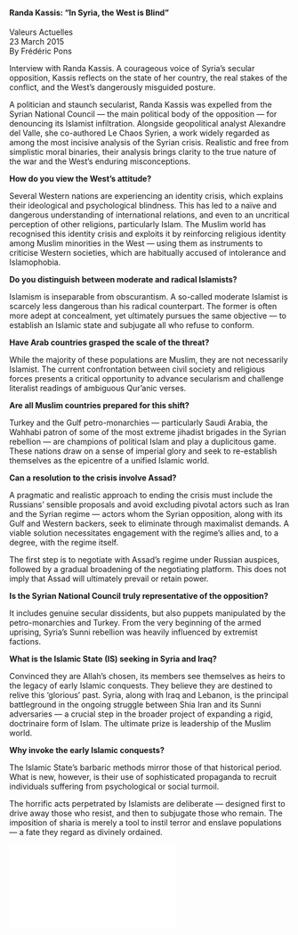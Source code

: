 <h4>Randa Kassis: “In Syria, the West is Blind”</h4>

Valeurs Actuelles
<br>
23 March 2015
<br>
By Frédéric Pons

Interview with Randa Kassis. A courageous voice of Syria’s secular opposition, Kassis reflects on the state of her country, the real stakes of the conflict, and the West’s dangerously misguided posture.

A politician and staunch secularist, Randa Kassis was expelled from the Syrian National Council — the main political body of the opposition — for denouncing its Islamist infiltration. Alongside geopolitical analyst Alexandre del Valle, she co-authored Le Chaos Syrien, a work widely regarded as among the most incisive analysis of the Syrian crisis. Realistic and free from simplistic moral binaries, their analysis brings clarity to the true nature of the war and the West’s enduring misconceptions.

<b>How do you view the West’s attitude?</b>

Several Western nations are experiencing an identity crisis, which explains their ideological and psychological blindness. This has led to a naïve and dangerous understanding of international relations, and even to an uncritical perception of other religions, particularly Islam. The Muslim world has recognised this identity crisis and exploits it by reinforcing religious identity among Muslim minorities in the West — using them as instruments to criticise Western societies, which are habitually accused of intolerance and Islamophobia.

<b>Do you distinguish between moderate and radical Islamists?</b>

Islamism is inseparable from obscurantism. A so-called moderate Islamist is scarcely less dangerous than his radical counterpart. The former is often more adept at concealment, yet ultimately pursues the same objective — to establish an Islamic state and subjugate all who refuse to conform.

<b>Have Arab countries grasped the scale of the threat?</b>

While the majority of these populations are Muslim, they are not necessarily Islamist. The current confrontation between civil society and religious forces presents a critical opportunity to advance secularism and challenge literalist readings of ambiguous Qur’anic verses.

<b>Are all Muslim countries prepared for this shift?</b>

Turkey and the Gulf petro-monarchies — particularly Saudi Arabia, the Wahhabi patron of some of the most extreme jihadist brigades in the Syrian rebellion — are champions of political Islam and play a duplicitous game. These nations draw on a sense of imperial glory and seek to re-establish themselves as the epicentre of a unified Islamic world.

<b>Can a resolution to the crisis involve Assad?</b>

A pragmatic and realistic approach to ending the crisis must include the Russians’ sensible proposals and avoid excluding pivotal actors such as Iran and the Syrian regime — actors whom the Syrian opposition, along with its Gulf and Western backers, seek to eliminate through maximalist demands. A viable solution necessitates engagement with the regime’s allies and, to a degree, with the regime itself.

The first step is to negotiate with Assad’s regime under Russian auspices, followed by a gradual broadening of the negotiating platform. This does not imply that Assad will ultimately prevail or retain power.

<b>Is the Syrian National Council truly representative of the opposition?</b>

It includes genuine secular dissidents, but also puppets manipulated by the petro-monarchies and Turkey. From the very beginning of the armed uprising, Syria’s Sunni rebellion was heavily influenced by extremist factions.

<b>What is the Islamic State (IS) seeking in Syria and Iraq?</b>

Convinced they are Allah’s chosen, its members see themselves as heirs to the legacy of early Islamic conquests. They believe they are destined to relive this ‘glorious’ past. Syria, along with Iraq and Lebanon, is the principal battleground in the ongoing struggle between Shia Iran and its Sunni adversaries — a crucial step in the broader project of expanding a rigid, doctrinaire form of Islam. The ultimate prize is leadership of the Muslim world.

<b>Why invoke the early Islamic conquests?</b>

The Islamic State’s barbaric methods mirror those of that historical period. What is new, however, is their use of sophisticated propaganda to recruit individuals suffering from psychological or social turmoil.

The horrific acts perpetrated by Islamists are deliberate — designed first to drive away those who resist, and then to subjugate those who remain. The imposition of sharia is merely a tool to instil terror and enslave populations — a fate they regard as divinely ordained.

![](8.pdf)
<p></p>


